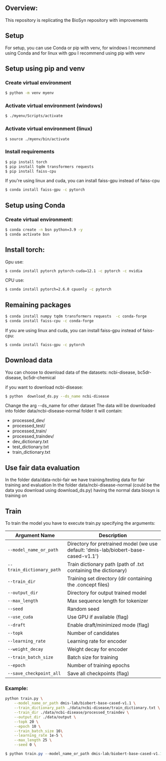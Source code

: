 ## Overview:
This repository is replicating the BioSyn repository with improvements

## Setup

For setup, you can use Conda or pip with venv, for windows I recommend using Conda and for linux with gpu I recommend using pip with venv 

## Setup using pip and venv

### Create virtual environment

```bash
$ python -m venv myenv
```

### Activate virtual environment (windows)

```bash
$ ./myenv/Scripts/activate
```

### Activate virtual environment (linux)

```bash
$ source ./myenv/bin/activate
```

### Install requirements


```bash
$ pip install torch
$ pip install tqdm transformers requests
$ pip install faiss-cpu
```

If you're using linux and cuda, you can install faiss-gpu instead of faiss-cpu
```bash
$ conda install faiss-gpu -c pytorch
```


## Setup using Conda

### Create virtual environment:

```bash
$ conda create -n bsn python=3.9 -y
$ conda activate bsn
```

## Install torch:

Gpu use:

```bash
$ conda install pytorch pytorch-cuda=12.1 -c pytorch -c nvidia
```

CPU use:

```bash
$ conda install pytorch=2.6.0 cpuonly -c pytorch
```

## Remaining packages
```bash
$ conda install numpy tqdm transformers requests  -c conda-forge
$ conda install faiss-cpu -c conda-forge
```

If you are using linux and cuda, you can install faiss-gpu instead of faiss-cpu:
```bash
$ conda install faiss-gpu -c pytorch
```



## Download data

You can choose to download data of the datasets:
ncbi-disease, bc5dr-disease, bc5dr-chemical

if you want to download ncbi-disease:
```bash
$ python  download_ds.py --ds_name ncbi-disease
```

Change the arg --ds_name for other dataset
The data will be downloaded into folder data/ncbi-disease-normal folder
it will contain:
- processed_dev/
- processed_test/
- processed_train/
- processed_traindev/
- dev_dictionary.txt
- test_dictionary.txt
- train_dictionary.txt

## Use fair data evaluation

In the folder data/data-ncbi-fair we have training/testing data for fair training and evaluation 
In the folder data/ncbi-disease-normal (could be the data you download using download_ds.py) having the normal data biosyn is training on

## Train
To train the model you have to execute train.py specifying the arguments:

| Argument Name              | Description                         |
|----------------------------|-------------------------------------|
| `--model_name_or_path`     | Directory for pretrained model (we use default:  'dmis-lab/biobert-base-cased-v1.1')     |
| `--train_dictionary_path`  | Train dictionary path (path of .txt containing the dictionary)              |
| `--train_dir`              | Training set directory (dir containing the .concept files)              |
| `--output_dir`             | Directory for output trained model                |
| `--max_length`             | Max sequence length for tokenizer   |
| `--seed`                   | Random seed                         |
| `--use_cuda`               | Use GPU if available (flag)         |
| `--draft`                  | Enable draft/minimized mode (flag)  |
| `--topk`                   | Number of candidates                |
| `--learning_rate`          | Learning rate for encoder         |
| `--weight_decay`           | Weight decay for encoder          |
| `--train_batch_size`       | Batch size for training             |
| `--epoch`                  | Number of training epochs           |
| `--save_checkpoint_all`    | Save all checkpoints (flag)         |


### Example:

```bash
python train.py \
    --model_name_or_path dmis-lab/biobert-base-cased-v1.1 \
    --train_dictionary_path ./data/ncbi-disease/train_dictionary.txt \
    --train_dir ./data/ncbi-disease/processed_traindev \
    --output_dir ./data/output \
    --topk 20 \
    --epoch 10 \
    --train_batch_size 16\
    --learning_rate 1e-5 \
    --max_length 25 \
    --seed 0 \
```

```powershell
$ python train.py --model_name_or_path dmis-lab/biobert-base-cased-v1.1 --train_dictionary_path ./data/ncbi-disease/train_dictionary.txt --train_dir ./data/ncbi-disease/processed_traindev --output_dir ./data/output --topk 20 --epoch 10 --train_batch_size 16 --learning_rate 1e-5 --max_length 25 --seed 0
```


